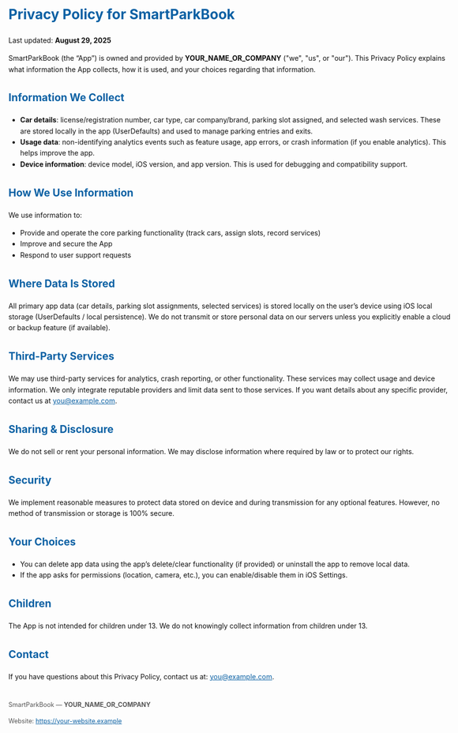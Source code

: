 <!doctype html>
<html lang="en">
<head>
  <meta charset="utf-8" />
  <meta name="viewport" content="width=device-width,initial-scale=1" />
  <title>Privacy Policy — SmartParkBook</title>
  <style>
    body { font-family: -apple-system, BlinkMacSystemFont, "Segoe UI", Roboto, Arial; line-height:1.6; padding:24px; max-width:900px; margin:auto; color:#111; }
    h1,h2{ color:#0b61a4 }
    a { color:#0b61a4 }
    footer{ margin-top:36px; font-size:0.9em; color:#555 }
  </style>
</head>
<body>
  <h1>Privacy Policy for SmartParkBook</h1>
  <p>Last updated: <strong>August 29, 2025</strong></p>

  <p>SmartParkBook (the “App”) is owned and provided by <strong>YOUR_NAME_OR_COMPANY</strong> ("we", "us", or "our"). This Privacy Policy explains what information the App collects, how it is used, and your choices regarding that information.</p>

  <h2>Information We Collect</h2>
  <ul>
    <li><strong>Car details</strong>: license/registration number, car type, car company/brand, parking slot assigned, and selected wash services. These are stored locally in the app (UserDefaults) and used to manage parking entries and exits.</li>
    <li><strong>Usage data</strong>: non-identifying analytics events such as feature usage, app errors, or crash information (if you enable analytics). This helps improve the app.</li>
    <li><strong>Device information</strong>: device model, iOS version, and app version. This is used for debugging and compatibility support.</li>
  </ul>

  <h2>How We Use Information</h2>
  <p>We use information to:</p>
  <ul>
    <li>Provide and operate the core parking functionality (track cars, assign slots, record services)</li>
    <li>Improve and secure the App</li>
    <li>Respond to user support requests</li>
  </ul>

  <h2>Where Data Is Stored</h2>
  <p>All primary app data (car details, parking slot assignments, selected services) is stored locally on the user’s device using iOS local storage (UserDefaults / local persistence). We do not transmit or store personal data on our servers unless you explicitly enable a cloud or backup feature (if available).</p>

  <h2>Third-Party Services</h2>
  <p>We may use third-party services for analytics, crash reporting, or other functionality. These services may collect usage and device information. We only integrate reputable providers and limit data sent to those services. If you want details about any specific provider, contact us at <a href="mailto:you@example.com">you@example.com</a>.</p>

  <h2>Sharing & Disclosure</h2>
  <p>We do not sell or rent your personal information. We may disclose information where required by law or to protect our rights.</p>

  <h2>Security</h2>
  <p>We implement reasonable measures to protect data stored on device and during transmission for any optional features. However, no method of transmission or storage is 100% secure.</p>

  <h2>Your Choices</h2>
  <ul>
    <li>You can delete app data using the app’s delete/clear functionality (if provided) or uninstall the app to remove local data.</li>
    <li>If the app asks for permissions (location, camera, etc.), you can enable/disable them in iOS Settings.</li>
  </ul>

  <h2>Children</h2>
  <p>The App is not intended for children under 13. We do not knowingly collect information from children under 13.</p>

  <h2>Contact</h2>
  <p>If you have questions about this Privacy Policy, contact us at: <a href="mailto:you@example.com">you@example.com</a>.</p>

  <footer>
    <p>SmartParkBook — <strong>YOUR_NAME_OR_COMPANY</strong></p>
    <p>Website: <a href="https://your-website.example">https://your-website.example</a></p>
  </footer>
</body>
</html>
